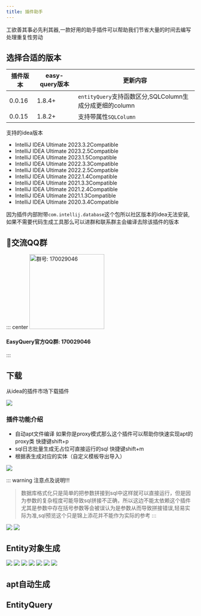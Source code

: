 ```yaml
---
title: 插件助手
---
```


工欲善其事必先利其器,一款好用的助手插件可以帮助我们节省大量的时间去编写处理重复性劳动
## 选择合适的版本
插件版本  | easy-query版本 | 更新内容 
--- | --- | --- 
0.0.16 | 1.8.4+  | `entityQuery`支持函数区分,SQLColumn生成分成更细的column
0.0.15 | 1.8.2+ | 支持带属性`SQLColumn`

支持的idea版本

- IntelliJ IDEA Ultimate 2023.3.2Compatible
- IntelliJ IDEA Ultimate 2023.2.5Compatible
- IntelliJ IDEA Ultimate 2023.1.5Compatible
- IntelliJ IDEA Ultimate 2022.3.3Compatible
- IntelliJ IDEA Ultimate 2022.2.5Compatible
- IntelliJ IDEA Ultimate 2022.1.4Compatible
- IntelliJ IDEA Ultimate 2021.3.3Compatible
- IntelliJ IDEA Ultimate 2021.2.4Compatible
- IntelliJ IDEA Ultimate 2021.1.3Compatible
- IntelliJ IDEA Ultimate 2020.3.4Compatible


因为插件内部附带`com.intellij.database`这个包所以社区版本的idea无法安装,如果不需要代码生成工具那么可以进群和联系群主会编译去除该插件的版本
## 🔔交流QQ群
::: center
<img src="/qrcode.jpg" alt="群号: 170029046" class="no-zoom" style="width:200px;">

#### EasyQuery官方QQ群: 170029046
:::

## 下载
从idea的插件市场下载插件

<img src="/plugin-market.jpg">

### 插件功能介绍
- 自动apt文件编译 如果你是proxy模式那么这个插件可以帮助你快速实现apt的proxy类 快捷键shift+p
- sql日志批量生成无占位可直接运行的sql 快捷键shift+m
- 根据表生成对应的实体（自定义模板导出导入）


<img src="/plugin-tools.png">


::: warning 注意点及说明!!!
> 数据库格式化只是简单的把参数拼接到sql中这样就可以直接运行，但是因为参数的复杂程度可能导致sql拼接不正确，所以这边不能太依赖这个插件尤其是参数中存在括号参数等会被误认为是参数从而导致拼接错误,轻易实际为准,sql预览这个只是锦上添花并不能作为实际的参考
:::

<img src="/plugin-sql-format-preview.jpg">
<img src="/plugin-sql-format-preview2.jpg">

## Entity对象生成
<img src="/plugin-database-1.png">

<img src="/plugin-database-2.png">
<img src="/plugin-database-3.png">
<img src="/plugin-database-4.png">
<img src="/plugin-database-5.png">
<img src="/plugin-database-6.png">
<img src="/plugin-database-7.png">

## apt自动生成


## EntityQuery
